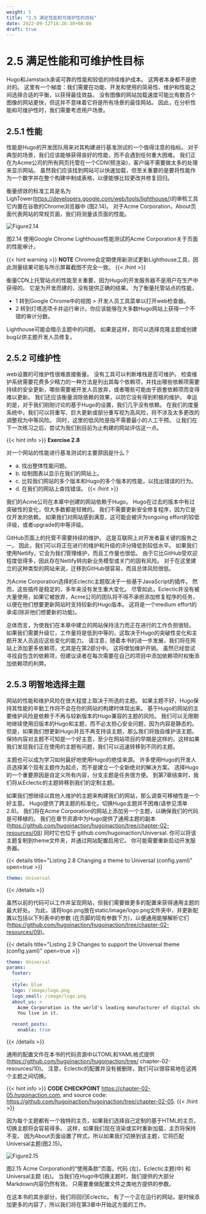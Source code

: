 ```yaml
---
weight: 5
title: "2.5 满足性能和可维护性的目标"
date: 2022-09-12T18:26:30+08:00
draft: true
---
```


# 2.5 满足性能和可维护性目标

Hugo和Jamstack承诺可靠的性能和较低的持续维护成本。 这两者本身都不是绝对的。 这里有一个梯度：我们需要在功能、开发和使用的简易性、维护和性能之间选择合适的平衡，以获得最佳效益。 没有图像的网站加载速度可能比有数百个图像的网站更快，但这并不意味着它将是所有场景的最佳网站。 因此，在分析性能和可维护性时，我们需要考虑用户场景。

## 2.5.1 性能

性能是Hugo的开发团队用来对其构建进行基准测试的一个值得注意的指标。 对于典型的场景，我们应该能够获得良好的性能，而不会遇到任何重大困难。 我们正在为Acme公司的所有网页托管在一个CDN(预渲染)，客户端不需要做太多的处理来显示网站。 虽然我们应该找到网站可以快速加载，但至关重要的是要将性能作为一个数字并在整个构建中制成表格，以便能够比较更改并修复回归。

衡量绩效的标准工具是名为LighTower(https://developers.google.com/web/tools/lighthouse/)的审核工具   它内置在谷歌的Chrome浏览器中 (图2.14)。 对于Acme Corporation，About页面代表网站的常规页面，我们将测量该页面的性能。

![Figure2.14](Figure2.14.svg)

图2.14 使用Google Chrome Lighthouse性能测试的Acme Corporation关于页面的性能审计。

{{< hint warning >}}
**NOTE** Chrome会定期使用新测试更新Lighthouse工具，因此测量结果可能与所示屏幕截图不完全一致。
{{< /hint >}}

衡量CDN上托管站点的性能至关重要，因为Hugo的开发服务器不是用户在生产中获得的。 它是为开发而建的，没有提供正确的结果。 为了衡量托管站点的性能，

- 1 转到Google Chrome中的视图 > 开发人员工具菜单以打开web检查器。
- 2 转到灯塔选项卡并运行审计。你应该能够在大多数Hugo网站上获得一个不错的审计分数。

Lighthouse可能会暗示主题中的问题。 如果是这样，则可以选择克隆主题或创建bug以供主题开发人员修复。

## 2.5.2 可维护性

web设置的可维护性很难直接衡量。 没有工具可以判断堆栈是否可维护。 检查维护系统需要花费多少精力的一种方法是列出其每个依赖项，并找出哪些依赖项需要持续的安全更新，哪些需要被开发人员放弃，或者哪些可能由于嵌套依赖项而变得难以更新。 我们还应该衡量消除依赖的效果，以防它没有得到积极的维护。 幸运的是，对于我们刚刚讨论的基于Hugo的设置，我们几乎没有依赖。 在我们的度量系统中，我们可以将重写、巨大更新或部分重写视为高风险，将不涉及太多更改的调整视为中等风险。  同时，这里的低风险是指不需要最小的人工干预。 让我们在下一次练习之后，尝试为我们到目前为止构建的网站评估这一点。

{{< hint info >}}
**Exercise 2.8**

对一个网站的性能进行基准测试的主要原因是什么？
- a. 找出整体性能问题。
- b. 绘制图表以显示在我们的网站上。
- c. 比较我们网站的多个版本和Hugo的多个版本的性能，以找出错误的行为。
- d. 在我们的网站上查找错误。
{{< /hint >}}

我们的Acme公司在本章中创建的网站依赖于Hugo。 Hugo在过去的版本中有过突破性的变化，但大多数都是轻微的。 我们不需要更新安全修复程序，因为它是仅开发的依赖。 如果我们对网站感到满意，这可能会被评为ongoing effort的较低评级，或者upgrade的中等评级。

GitHub页面上的托管不需要持续的维护。 这是互联网上对开发者最关键的服务之一。 因此，我们可以将正在进行的维护和升级的评分降低到较低水平。 如果我们使用Netlify，它会为我们管理维护，而且工作量也很低。 由于它比GitHub受欢迎程度低得多，因此存在Netlify转向新业务模型或关门的固有风险。 对于在这里建立的这种类型的网站来说，迁移到GitHub很容易，而且总体风险很低。

为Acme Corporation选择的Eclectic主题取决于一些基于JavaScript的插件。 然而，这些插件是稳定的，多年来没有发生重大变化。 尽管如此，Eclectic并没有被大量使用，如果它被放弃，Acme公司的团队将不得不承担添加修复程序的任务，以便在他们想要更新网站时支持较新的Hugo版本。 这将是一个medium effort的承诺(除非他们想要新的功能)。

总体而言，为使我们在本章中建立的网站保持活力而正在进行的工作负担很轻。  如果我们需要升级它，工作量将是低到中等的，这取决于Hugo的突破性变化和主题开发人员适应这些变化的能力。 请注意，随着本书的进一步发展，我们将在网站上添加更多依赖项，尤其是在第2部分中。 这将增加维护开销。 虽然已经尝试寻找自包含的依赖项，但建议读者在每次需要在自己的项目中添加依赖项时权衡添加依赖项的利弊。

## 2.5.3 明智地选择主题

网站的性能和维护风险在很大程度上取决于所选的主题。 如果主题不好，Hugo保持其性能的辛勤工作将不会在你的网站的构建时体现出来。 基于Hugo的网站的主要维护风险是依赖于不再与较新版本的Hugo兼容的主题的风险。 我们可以无限期地继续使用旧版本的Hugo和主题，而不必太担心安全问题，因为内容是静态的。 但是，如果我们想更新Hugo并且不再支持该主题，那么我们将独自维护该主题。 保持内容对主题不可知是一个好主意，至少在网站项目的早期是这样的，这样如果我们发现我们正在使用的主题有问题，我们可以迅速转移到不同的主题。

主题也可以成为学习如何最好地使用Hugo的绝佳来源。 许多使用Hugo的开发人员选择某个现有主题作为起点，而不是建立一个全新绝对的解决方案。 选择Hugo的一个重要原因是自定义所有内容，分支主题是任务很方便。 到第7章结束时，我们将从Eclectic的主题转移到我们的定制主题。

如果我们想继续以其他人维护的主题来构建我们的网站，那么调查可移植性是一个好主意。 Hugo提供了跨主题的标准化，切换Hugo主题并不困难(请参见清单2.8)。 我们将在Acme Corporation的网站上添加另一个主题，以确保我们的代码是可移植的。 我们在章节资源中为Hugo提供了通用主题的副本(https://github.com/hugoinaction/hugoinaction/tree/chapter-02-resources/08)  同时它也位于  github.com/hugoinaction/Universal. 你可以将该主题复制到theme文件夹，并通过网站配置启用它。 你可能需要重新启动开发服务器。

{{< details title="Listing 2.8  Changing a theme to Universal (config.yaml)" open=true >}}
```yaml
theme: Universal
```
{{< /details >}}

虽然以前的代码可以工作并呈现网站，但我们需要做更多的配置来获得通用主题的最大好处。 为此，请将logo.png放在static/image/logo.png文件夹中，并更新配置以包括以下列表中的参数 (在页脚的现有参数下方)，以便通用能够解析它们 (https://github.com/hugoinaction/hugoinaction/tree/chapter-02-resources/09)。

{{< details title="Listing 2.9  Changes to support the Universal theme (config.yaml)" open=true >}}
```yaml
theme: Universal
params: 
  footer:
  ...
  style: blue
  logo: /image/logo.png 
  logo_small: /image/logo.png 
  about_us: >
    Acme Corporation is the world's leading manufacturer of digital shapes. From squares and circles to triangles and hexagons, we have it all. Browse through our collection of various forms with different thicknesses and line styles. We shape the world.
    You live in it.

  recent_posts: 
    enable: true
```
{{< /details >}}

通用的配置文件在本书的代码资源中以TOML和YAML格式提供 (https://github.com/hugoinaction/hugoinaction/tree/ chapter-02-resources/10)。 注意，Eclectic的配置并没有被删除，我们可以很容易地在这两个主题之间切换。

{{< hint info >}}
**CODE CHECKPOINT**	https://chapter-02-05.hugoinaction.com, and source code: https://github.com/hugoinaction/hugoinaction/tree/chapter-02-05.
{{< /hint >}}

因为每个主题都有一个独特的主页，如果我们选择自己定制的基于HTML的主页，切换主题将会容易得多。 这样，如果我们现在渲染或实时重新加载，主页将保持不变。 因为About页面设置了样式，所以如果我们切换到该主题，它将匹配Universal主题(图2.15)。

![Figure2.15](Figure2.15.svg)

图2.15 Acme Corporation的“使用条款”页面，代码 (左)，Eclectic主题(中) 和Universal主题 (右)。 当我们在Hugo中切换主题时，我们提供的大部分Markdown内容仍然有效。 只需要重做配置文件之类地方提供的参数。

在这本书的其余部分，我们将回归Eclectic。 有了一个正在运行的网站，是时候添加更多的内容了，所以我们将在第3章中开始这方面的工作。